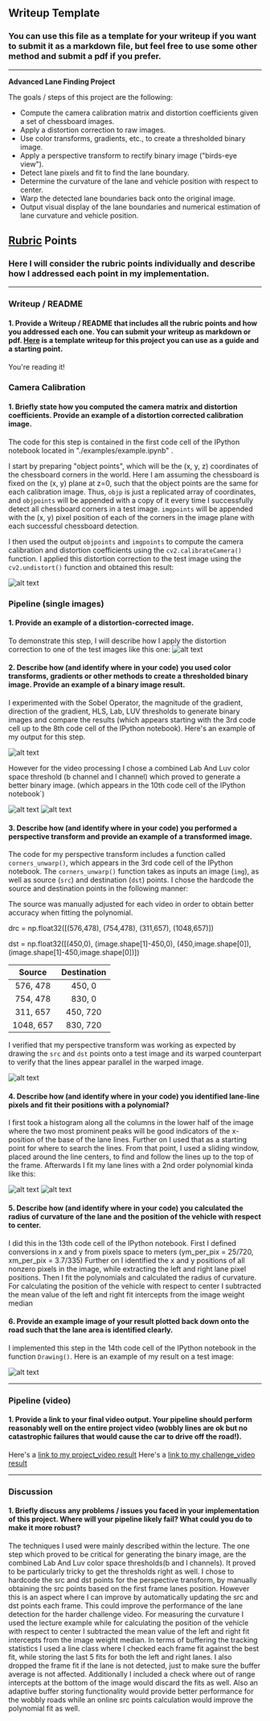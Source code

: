 ## Writeup Template

### You can use this file as a template for your writeup if you want to submit it as a markdown file, but feel free to use some other method and submit a pdf if you prefer.

---

**Advanced Lane Finding Project**

The goals / steps of this project are the following:

* Compute the camera calibration matrix and distortion coefficients given a set of chessboard images.
* Apply a distortion correction to raw images.
* Use color transforms, gradients, etc., to create a thresholded binary image.
* Apply a perspective transform to rectify binary image ("birds-eye view").
* Detect lane pixels and fit to find the lane boundary.
* Determine the curvature of the lane and vehicle position with respect to center.
* Warp the detected lane boundaries back onto the original image.
* Output visual display of the lane boundaries and numerical estimation of lane curvature and vehicle position.

[//]: # (Image References)

[image1]: ./output_images/UndistortedIMG.jpeg "Undistorted"
[image2]: ./output_images/UndistortedWarpedIMG.jpeg "Undistorted and Warped Image"
[image3]: ./output_images/SlidingWindow.jpeg "Sliding Window"
[image4]: ./output_images/SlidingWindowPreviousFit.jpeg "Sliding Window using previous fit"
[image5]: ./output_images/LaneAreaDrawn.jpeg "Fit Visual"
[image6]: ./output_images/ThresholdedBchannel.jpeg "Thresholded B channel"
[image7]: ./output_images/ThresholdedLchannel.jpeg "Thresholded L channel"
[image8]: ./output_images/UndistortedTestIMG.jpeg "Undistorted Image"
[image9]: ./output_images/CombinedSchannel_GradientThreshold.jpeg "Gradient and S Channel Threshold"
[video1]: ./output_images/project_video_output_final.mp4 "Video"
[video2]: ./output_images/challenge_video_output_final.mp4 "Video Challenge"

## [Rubric](https://review.udacity.com/#!/rubrics/571/view) Points

### Here I will consider the rubric points individually and describe how I addressed each point in my implementation.  

---

### Writeup / README

#### 1. Provide a Writeup / README that includes all the rubric points and how you addressed each one.  You can submit your writeup as markdown or pdf.  [Here](https://github.com/udacity/CarND-Advanced-Lane-Lines/blob/master/writeup_template.md) is a template writeup for this project you can use as a guide and a starting point.  

You're reading it!

### Camera Calibration

#### 1. Briefly state how you computed the camera matrix and distortion coefficients. Provide an example of a distortion corrected calibration image.

The code for this step is contained in the first code cell of the IPython notebook located in "./examples/example.ipynb" .  

I start by preparing "object points", which will be the (x, y, z) coordinates of the chessboard corners in the world. Here I am assuming the chessboard is fixed on the (x, y) plane at z=0, such that the object points are the same for each calibration image.  Thus, `objp` is just a replicated array of coordinates, and `objpoints` will be appended with a copy of it every time I successfully detect all chessboard corners in a test image.  `imgpoints` will be appended with the (x, y) pixel position of each of the corners in the image plane with each successful chessboard detection.  

I then used the output `objpoints` and `imgpoints` to compute the camera calibration and distortion coefficients using the `cv2.calibrateCamera()` function.  I applied this distortion correction to the test image using the `cv2.undistort()` function and obtained this result: 

![alt text][image1]

### Pipeline (single images)

#### 1. Provide an example of a distortion-corrected image.

To demonstrate this step, I will describe how I apply the distortion correction to one of the test images like this one:
![alt text][image8]

#### 2. Describe how (and identify where in your code) you used color transforms, gradients or other methods to create a thresholded binary image.  Provide an example of a binary image result.

I experimented with the Sobel Operator, the magnitude of the gradient, direction of the gradient, HLS, Lab, LUV thresholds to generate binary images and compare the results (which appears starting with the 3rd code cell up to the 8th code cell of the IPython notebook).  Here's an example of my output for this step.

![alt text][image9]

However for the video processing I chose a combined Lab And Luv color space threshold (b channel and l channel) which proved to generate a better binary image. (which appears in the 10th code cell of the IPython notebook`)

![alt text][image6]
![alt text][image7]

#### 3. Describe how (and identify where in your code) you performed a perspective transform and provide an example of a transformed image.

The code for my perspective transform includes a function called `corners_unwarp()`, which appears in the 3rd code cell of the IPython notebook.  The `corners_unwarp()` function takes as inputs an image (`img`), as well as source (`src`) and destination (`dst`) points.  I chose the hardcode the source and destination points in the following manner:

The source was manually adjusted for each video in order to obtain better accuracy when fitting the polynomial.

drc = np.float32([(576,478),
                  (754,478), 
                  (311,657), 
                  (1048,657)])

dst = np.float32([(450,0),
                  (image.shape[1]-450,0),
                  (450,image.shape[0]),
                  (image.shape[1]-450,image.shape[0])])


| Source        | Destination   | 
|:-------------:|:-------------:| 
| 576, 478      | 450, 0        | 
| 754, 478      | 830, 0        |
| 311, 657      | 450, 720      |
| 1048, 657     | 830, 720      |

I verified that my perspective transform was working as expected by drawing the `src` and `dst` points onto a test image and its warped counterpart to verify that the lines appear parallel in the warped image.

![alt text][image2]

#### 4. Describe how (and identify where in your code) you identified lane-line pixels and fit their positions with a polynomial?

I first took a histogram along all the columns in the lower half of the image where the two most prominent peaks will be good indicators of the x-position of the base of the lane lines. 
Further on I used that as a starting point for where to search the lines. From that point, I used a sliding window, placed around the line centers, to find and follow the lines up to the top of the frame.
Afterwards I fit my lane lines with a 2nd order polynomial kinda like this:

![alt text][image3]
![alt text][image4]

#### 5. Describe how (and identify where in your code) you calculated the radius of curvature of the lane and the position of the vehicle with respect to center.

I did this in the 13th code cell of the IPython notebook. 
First I defined conversions in x and y from pixels space to meters (ym_per_pix = 25/720, xm_per_pix = 3.7/335)
Further on I identified the x and y positions of all nonzero pixels in the image, while extracting the left and right lane pixel positions. 
Then I fit the polynomials and calculated the radius of curvature. For calculating the position of the vehicle with respect to center I subtracted the mean value of the left and right fit intercepts from the image weight median

#### 6. Provide an example image of your result plotted back down onto the road such that the lane area is identified clearly.

I implemented this step in the 14th code cell of the IPython notebook in the function `Drawing()`.  Here is an example of my result on a test image:

![alt text][image5]

---

### Pipeline (video)

#### 1. Provide a link to your final video output.  Your pipeline should perform reasonably well on the entire project video (wobbly lines are ok but no catastrophic failures that would cause the car to drive off the road!).


Here's a [link to my project_video result](./output_images/project_video_output_final.mp4)
Here's a [link to my challenge_video result](./output_images/challenge_video_output_final.mp4)


---

### Discussion

#### 1. Briefly discuss any problems / issues you faced in your implementation of this project.  Where will your pipeline likely fail?  What could you do to make it more robust?

The techniques I used were mainly described within the lecture. The one step which proved to be critical for generating the binary image, are the combined Lab And Luv color space thresholds(b and l channels).
It proved to be particularly tricky to get the thresholds right as well.
I chose to hardcode the src and dst points for the perspective transform, by manually obtaining the src points based on the first frame lanes position.
However this is an aspect where I can improve by automatically updating the src and dst points each frame. This could improve the performance of the lane detection for the harder challenge video.
For measuring the curvature I used the lecture example while for calculating the position of the vehicle with respect to center I subtracted the mean value of the left and right fit intercepts from the image weight median.
In terms of buffering the tracking statistics I used a line class where I checked each frame fit against the best fit, while storing the last 5 fits for both the left and right lanes. 
I also dropped the frame fit if the lane is not detected, just to make sure the buffer average is not affected. Additionally I included a check where out of range intercepts at the bottom of the image would discard the fits as well.
Also an adaptive buffer storing functionality would provide better performance for the wobbly roads while an online src points calculation would improve the polynomial fit as well.
